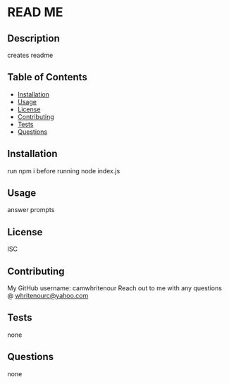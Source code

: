 
  # READ ME

  ## Description
  creates readme

  ## Table of Contents
  * [Installation](#installation)
  * [Usage](#usage)
  * [License](#license)
  * [Contributing](#contributing)
  * [Tests](#tests)
  * [Questions](#questions)

  ## Installation
  run npm i before running node index.js

  ## Usage
  answer prompts

  ## License
  ISC

  ## Contributing
  My GitHub username: camwhritenour
  Reach out to me with any questions @ whritenourc@yahoo.com

  ## Tests
  none

  ## Questions
  none


